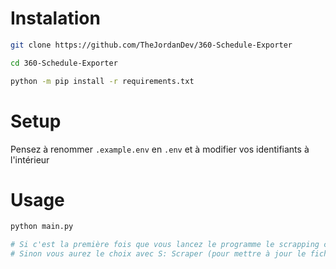 # Instalation
```sh
git clone https://github.com/TheJordanDev/360-Schedule-Exporter

cd 360-Schedule-Exporter

python -m pip install -r requirements.txt
```

# Setup

Pensez à renommer `.example.env` en `.env` et à modifier vos identifiants à l'intérieur

# Usage
```sh
python main.py

# Si c'est la première fois que vous lancez le programme le scrapping ce feras automatiquement.
# Sinon vous aurez le choix avec S: Scraper (pour mettre à jour le fichier .ics) ou C pour compiler le fichier json en .ics si vous n'avez plus le fichier.
```
